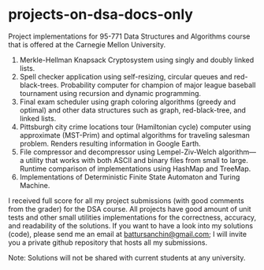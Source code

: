 # projects-on-dsa-docs-only
Project implementations for 95-771 Data Structures and Algorithms course that is offered at the Carnegie Mellon University. 

1. Merkle-Hellman Knapsack Cryptosystem using singly and doubly linked lists.
2. Spell checker application using self-resizing, circular queues and red-black-trees. Probability computer for champion of major league baseball tournament using recursion and dynamic programming.
3. Final exam scheduler using graph coloring algorithms (greedy and optimal) and other data structures such as graph, red-black-tree, and linked lists.
4. Pittsburgh city crime locations tour (Hamiltonian cycle) computer using approximate (MST-Prim) and optimal algorithms for traveling salesman problem. Renders resulting information in Google Earth.
5. File compressor and decompressor using Lempel-Ziv-Welch algorithm—a utility that works with both ASCII and binary files from small to large. Runtime comparison of implementations using HashMap and TreeMap.
6. Implementations of Deterministic Finite State Automaton and Turing Machine.

I received full score for all my project submissions (with good comments from the grader) for the DSA course. All projects have good amount of unit tests and other small utilities implementations for the correctness, accuracy, and readability of the solutions. If you want to have a look into my solutions (code), please send me an email at battursanchin@gmail.com; I will invite you a private github repository that hosts all my submissions. 

Note: Solutions will not be shared with current students at any university.
